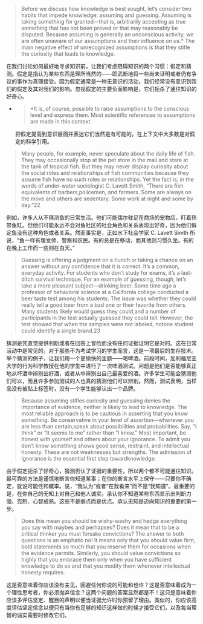> Before we discuss how knowledge is best sought, let’s consider two habits that impede knowledge: assuming and guessing. Assuming is taking something for granted—that is, arbitrarily accepting as true something that has not been proved or that may reasonably be disputed. Because assuming is generally an unconscious activity, we are often unaware of our assumptions and their influence on us.\* The main negative effect of unrecognized assumptions is that they stifle the curiosity that leads to knowledge.

在我们讨论如何最好地寻求知识前，让我们考虑阻碍知识的两个习惯：假定和猜测。假定是指认为某些东西是理所当然的——即武断地将一些尚未证明或者仍有争议的事作为真理接受。因为假定通常是一种无意识的活动，我们经常没有意识到我们的假定及其对我们的影响。忽视假定的主要负面影响是，它们扼杀了通往知识的好奇心。

* > \*It is, of course, possible to raise assumptions to the conscious level and express them. Most scientific references to assumptions are made in this context.

  把假定提高到意识层面并表达它们当然是有可能的。在上下文中大多数是对假定的科学引用。

> Many people, for example, never speculate about the daily life of fish. They may occasionally stop at the pet store in the mall and stare at the tank of tropical fish. But they may never display curiosity about the social roles and relationships of fish communities because they assume fish have no such roles or relationships. Yet the fact is, in the words of under-water sociologist C. Lavett Smith, “There are fish equivalents of barbers,policemen, and farmers. Some are always on the move and others are sedentary. Some work at night and some by day.”22

例如，许多人从不猜测鱼的日常生活。他们可能偶尔驻足在商场的宠物店，盯着热带鱼缸。但他们可能永远不会对鱼社区的社会角色和关系表现出好奇，因为他们假定鱼没有这种角色或者关系。然而事实是，正如水下社会学家 C. Lavett Simth 所说，“鱼一样有理发师、警察和农民。有的总是在移动，而其他则习惯久坐。有的在晚上工作而一些则在白天。”

> Guessing is offering a judgment on a hunch or taking a chance on an answer without any confidence that it is correct. It’s a common, everyday activity. For students who don’t study for exams, it’s a last-ditch survival technique. For an example of guessing, though, let’s take a more pleasant subject—drinking beer. Some time ago a professor of behavioral science at a California college conducted a beer taste test among his students. The issue was whether they could really tell a good beer from a bad one or their favorite from others. Many students likely would guess they could,and a number of participants in the test actually guessed they could tell. However, the test showed that when the samples were not labeled, notone student could identify a single brand.23

猜测是凭直觉提供判断或者在回答上冒险而没有任何证据证明它是对的。这在日常活动中是常见的。对于那些不为考试学习的学生而言，这是一项最后的生存技术。举个猜测的例子，让我们用一个更愉快的主题——喝啤酒。前段时间，加利福尼亚大学的行为科学教授在他的学生中进行了一次啤酒测试。问题是他们是否能够真正地从坏酒中辨别出好酒，或者从中辨别出自己最喜爱的酒。许多学生可能会猜测他们可以，而且许多参加测试的人也真的猜测他们可以辨别。然而，测试表明，当样品没有被贴上标签时，没有一个学生能够认出一个品牌。

> Because assuming stifles curiosity and guessing denies the importance of evidence, neither is likely to lead to knowledge. The most reliable approach is to be cautious in asserting that you know something. Be conservative in your level of assertion—whenever you are less than certain,speak about possibilities and probabilities. Say, “I think” or “It seems to me” rather than “I know.” Most important, be honest with yourself and others about your ignorance. To admit you don’t know something shows good sense, restraint, and intellectual honesty. These are not weaknesses but strengths. The admission of ignorance is the essential first step towardknowledge.

由于假定扼杀了好奇心，猜测否认了证据的重要性，所以两个都不可能通往知识。最可靠的方法是谨慎地断言你知道某事；在你的断言水平上保守——只要你不确定，就说可能性和概率。说，“我认为”或者“在我看来”而不是“我知道”。最重要的是，在你自己的无知上对自己和他人诚实。承认你不知道某些东西显示出判断力强、克制、心智成熟。这些不是弱点而是优点。承认无知是迈向知识的重要的第一步。

> Does this mean you should be wishy-washy and hedge everything you say with maybes and perhapses? Does it mean that to be a critical thinker you must forsake convictions? The answer to both questions is an emphatic no! It means only that you should value firm, bold statements so much that you reserve them for occasions when the evidence permits. Similarly, you should value convictions so highly that you embrace them only when you have sufficient knowledge to do so and that you modify them whenever intellectual honesty requires.

这是否意味着你应该没有主见，回避任何你说的可能和也许？这是否意味着成为一个理性思考者，你必须抛弃信念？这两个问题的答案显然都是不！这只是意味着你应该多评估坚定、醒目的声明以便当证据允许时你预留了理由。类似的，你应该高度评估坚定信念以便只有当你有足够的知识这样做的时候才接受它们，以及每当理智的诚实需要时修改它们。

